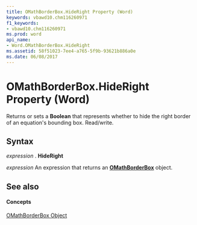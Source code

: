 ```yaml
---
title: OMathBorderBox.HideRight Property (Word)
keywords: vbawd10.chm116260971
f1_keywords:
- vbawd10.chm116260971
ms.prod: word
api_name:
- Word.OMathBorderBox.HideRight
ms.assetid: 58f51023-7ee4-a765-5f9b-93621b886a0e
ms.date: 06/08/2017
---
```



# OMathBorderBox.HideRight Property (Word)

Returns or sets a **Boolean** that represents whether to hide the right border of an equation's bounding box. Read/write.


## Syntax

 _expression_ . **HideRight**

 _expression_ An expression that returns an **[OMathBorderBox](omathborderbox-object-word.md)** object.


## See also


#### Concepts


[OMathBorderBox Object](omathborderbox-object-word.md)

